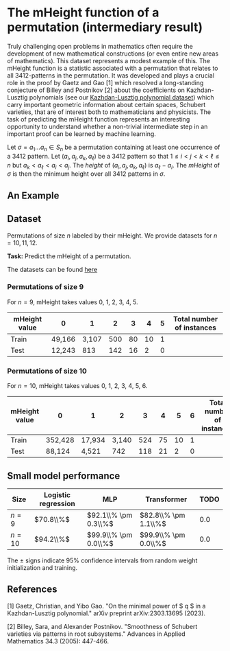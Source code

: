 # The mHeight function of a permutation (intermediary result)

Truly challenging open problems in mathematics often require the development of new mathematical constructions (or even entire new areas of mathematics). This dataset represents a modest example of this. The mHeight function is a statistic associated with a permutation that relates to all $3412$-patterns in the permutation. It was developed and plays a crucial role in the proof by Gaetz and Gao \[1\] which resolved a long-standing conjecture of Billey and Postnikov \[2\] about the coefficients on Kazhdan-Lusztig polynomials (see our [Kazhdan-Lusztig polynomial dataset](https://github.com/pnnl/ML4AlgComb/tree/master/kl-polynomial_coefficients)) which carry important geometric information about certain spaces, Schubert varieties, that are of interest both to mathematicians and physicists. The task of predicting the mHeight function represents an interesting opportunity to understand whether a non-trivial intermediate step in an important proof can be learned by machine learning. 

Let $\sigma  = a_1 \ldots a_n \in S_n$ be a permutation containing at least one occurrence of a $3412$ pattern. Let $(a_i,a_j,a_k,a_\ell)$ be a $3412$ pattern so that $1 \leq i < j < k < \ell \leq n$ but $a_k < a_\ell < a_i < a_j$. The *height* of $(a_i,a_j,a_k,a_\ell)$ is $a_\ell - a_i$. The *mHeight* of $\sigma$ is then the minimum height over all $3412$ patterns in $\sigma$. 

## An Example



## Dataset 

Permutations of size $n$ labeled by their mHeight. We provide datasets for $n = 10,11,12$.

**Task:** Predict the mHeight of a permutation. 

The datasets can be found [here](https://drive.google.com/file/d/1NteiP494xpQ4KzR9dVUaDhNtUPnumeuX/view?usp=sharing)

### Permutations of size $9$

For $n = 9$, mHeight takes values 0, 1, 2, 3, 4, 5. 

| mHeight value  | 0 | 1 | 2 | 3 | 4 | 5 |  Total number of instances | 
|----------|----------|----------|----------|----------|----------|----------|----------|
| Train | 49,166 | 3,107 | 500 | 80 | 10 | 1 | |
| Test  | 12,243 | 813 | 142 | 16 | 2 | 0 | |

### Permutations of size $10$

For $n = 10$, mHeight takes values 0, 1, 2, 3, 4, 5, 6. 

| mHeight value  | 0 | 1 | 2 | 3 | 4 | 5 | 6 | Total number of instances | 
|----------|----------|----------|----------|----------|----------|----------|----------|----------|
| Train | 352,428 | 17,934 | 3,140 | 524 | 75 | 10 | 1 | |
| Test  | 88,124 |  4,521 | 742 | 118 | 21 | 2 | 0 | |

## Small model performance

| Size | Logistic regression | MLP | Transformer | TODO | 
|----------|----------|-----------|------------|------------|
| $n= 9$ | $70.8\\%$ | $92.1\\% \pm 0.3\\%$ | $82.8\\% \pm 1.1\\%$| $0.0$ |
| $n= 10$ | $94.2\\%$ | $99.9\\% \pm 0.0\\%$ | $99.9\\% \pm 0.0\\%$| $0.0$ |

The $\pm$ signs indicate 95% confidence intervals from random weight initialization and training.

## References

\[1\] Gaetz, Christian, and Yibo Gao. "On the minimal power of $ q $ in a Kazhdan-Lusztig polynomial." arXiv preprint arXiv:2303.13695 (2023).

\[2\] Billey, Sara, and Alexander Postnikov. "Smoothness of Schubert varieties via patterns in root subsystems." Advances in Applied Mathematics 34.3 (2005): 447-466.
